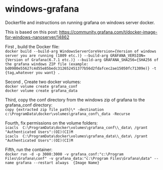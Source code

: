 # windows-grafana
Dockerfile and instructions on running grafana on windows server docker.

This is based on this post: https://community.grafana.com/t/docker-image-for-windows-nanoserver/14862


First , build the Docker file: \
`docker build --build-arg WindowsServerCoreVersion={Version of windows server you are running (1809 etc.)} --build-arg GRAFANA_VERSION={Version of Grafana(6.7.1 etc.)} --build-arg GRAFANA_SHA256={SHA256 of the grafana windows ZIP file (example: bd0980e55627c4d55e85bedc312652451377b56d2fdafcec2ae15050fc71309e)} -t {tag,whatever you want} .`

Second , Create two docker volumes: \
`docker volume create grafana_conf`\
`docker volume create grafana_data`

Third, copy the conf directory from the windows zip of grafana to the grafana_conf directory: \
`copy {extracted zip file path}\* -destination c:\ProgramData\docker\volumes\grafana_conf\_data -Recurse `

Fourth, fix permissions on the volume folders: \
`icacls  C:\ProgramData\docker\volumes\grafana_conf\\_data\ /grant "Authenticated Users":(OI)(CI)M` \
`icacls  C:\ProgramData\docker\volumes\grafana_data\\_data\ /grant "Authenticated Users":(OI)(CI)M` 

Fifth, run the container: \
`docker run -d -p 3000:3000 -v grafana_conf:"c:\Program Files\Grafana\conf" -v grafana_data:"c:\Program Files\Grafana\data" --name grafana --restart always  {Image Name}`
